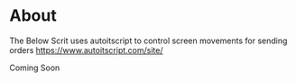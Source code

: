 # About
The Below Scrit uses autoitscript to control screen movements for sending orders 
https://www.autoitscript.com/site/ 


Coming Soon

